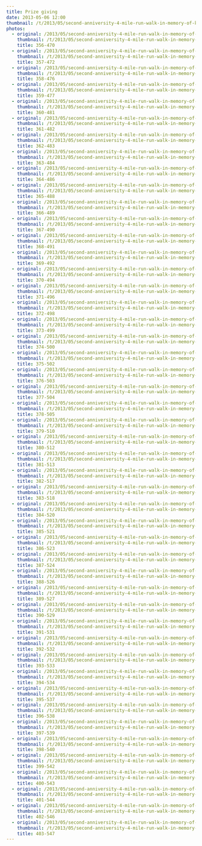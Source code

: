```yaml
---
title: Prize giving
date: 2013-05-06 12:00
thumbnail: /t/2013/05/second-anniversity-4-mile-run-walk-in-memory-of-kathleen-dolan/prize-giving/356-470.jpg
photos:
  - original: /2013/05/second-anniversity-4-mile-run-walk-in-memory-of-kathleen-dolan/prize-giving/356-470.jpg
    thumbnail: /t/2013/05/second-anniversity-4-mile-run-walk-in-memory-of-kathleen-dolan/prize-giving/356-470.jpg
    title: 356-470
  - original: /2013/05/second-anniversity-4-mile-run-walk-in-memory-of-kathleen-dolan/prize-giving/357-472.jpg
    thumbnail: /t/2013/05/second-anniversity-4-mile-run-walk-in-memory-of-kathleen-dolan/prize-giving/357-472.jpg
    title: 357-472
  - original: /2013/05/second-anniversity-4-mile-run-walk-in-memory-of-kathleen-dolan/prize-giving/358-476.jpg
    thumbnail: /t/2013/05/second-anniversity-4-mile-run-walk-in-memory-of-kathleen-dolan/prize-giving/358-476.jpg
    title: 358-476
  - original: /2013/05/second-anniversity-4-mile-run-walk-in-memory-of-kathleen-dolan/prize-giving/359-477.jpg
    thumbnail: /t/2013/05/second-anniversity-4-mile-run-walk-in-memory-of-kathleen-dolan/prize-giving/359-477.jpg
    title: 359-477
  - original: /2013/05/second-anniversity-4-mile-run-walk-in-memory-of-kathleen-dolan/prize-giving/360-481.jpg
    thumbnail: /t/2013/05/second-anniversity-4-mile-run-walk-in-memory-of-kathleen-dolan/prize-giving/360-481.jpg
    title: 360-481
  - original: /2013/05/second-anniversity-4-mile-run-walk-in-memory-of-kathleen-dolan/prize-giving/361-482.jpg
    thumbnail: /t/2013/05/second-anniversity-4-mile-run-walk-in-memory-of-kathleen-dolan/prize-giving/361-482.jpg
    title: 361-482
  - original: /2013/05/second-anniversity-4-mile-run-walk-in-memory-of-kathleen-dolan/prize-giving/362-483.jpg
    thumbnail: /t/2013/05/second-anniversity-4-mile-run-walk-in-memory-of-kathleen-dolan/prize-giving/362-483.jpg
    title: 362-483
  - original: /2013/05/second-anniversity-4-mile-run-walk-in-memory-of-kathleen-dolan/prize-giving/363-484.jpg
    thumbnail: /t/2013/05/second-anniversity-4-mile-run-walk-in-memory-of-kathleen-dolan/prize-giving/363-484.jpg
    title: 363-484
  - original: /2013/05/second-anniversity-4-mile-run-walk-in-memory-of-kathleen-dolan/prize-giving/364-486.jpg
    thumbnail: /t/2013/05/second-anniversity-4-mile-run-walk-in-memory-of-kathleen-dolan/prize-giving/364-486.jpg
    title: 364-486
  - original: /2013/05/second-anniversity-4-mile-run-walk-in-memory-of-kathleen-dolan/prize-giving/365-488.jpg
    thumbnail: /t/2013/05/second-anniversity-4-mile-run-walk-in-memory-of-kathleen-dolan/prize-giving/365-488.jpg
    title: 365-488
  - original: /2013/05/second-anniversity-4-mile-run-walk-in-memory-of-kathleen-dolan/prize-giving/366-489.jpg
    thumbnail: /t/2013/05/second-anniversity-4-mile-run-walk-in-memory-of-kathleen-dolan/prize-giving/366-489.jpg
    title: 366-489
  - original: /2013/05/second-anniversity-4-mile-run-walk-in-memory-of-kathleen-dolan/prize-giving/367-490.jpg
    thumbnail: /t/2013/05/second-anniversity-4-mile-run-walk-in-memory-of-kathleen-dolan/prize-giving/367-490.jpg
    title: 367-490
  - original: /2013/05/second-anniversity-4-mile-run-walk-in-memory-of-kathleen-dolan/prize-giving/368-491.jpg
    thumbnail: /t/2013/05/second-anniversity-4-mile-run-walk-in-memory-of-kathleen-dolan/prize-giving/368-491.jpg
    title: 368-491
  - original: /2013/05/second-anniversity-4-mile-run-walk-in-memory-of-kathleen-dolan/prize-giving/369-492.jpg
    thumbnail: /t/2013/05/second-anniversity-4-mile-run-walk-in-memory-of-kathleen-dolan/prize-giving/369-492.jpg
    title: 369-492
  - original: /2013/05/second-anniversity-4-mile-run-walk-in-memory-of-kathleen-dolan/prize-giving/370-494.jpg
    thumbnail: /t/2013/05/second-anniversity-4-mile-run-walk-in-memory-of-kathleen-dolan/prize-giving/370-494.jpg
    title: 370-494
  - original: /2013/05/second-anniversity-4-mile-run-walk-in-memory-of-kathleen-dolan/prize-giving/371-496.jpg
    thumbnail: /t/2013/05/second-anniversity-4-mile-run-walk-in-memory-of-kathleen-dolan/prize-giving/371-496.jpg
    title: 371-496
  - original: /2013/05/second-anniversity-4-mile-run-walk-in-memory-of-kathleen-dolan/prize-giving/372-498.jpg
    thumbnail: /t/2013/05/second-anniversity-4-mile-run-walk-in-memory-of-kathleen-dolan/prize-giving/372-498.jpg
    title: 372-498
  - original: /2013/05/second-anniversity-4-mile-run-walk-in-memory-of-kathleen-dolan/prize-giving/373-499.jpg
    thumbnail: /t/2013/05/second-anniversity-4-mile-run-walk-in-memory-of-kathleen-dolan/prize-giving/373-499.jpg
    title: 373-499
  - original: /2013/05/second-anniversity-4-mile-run-walk-in-memory-of-kathleen-dolan/prize-giving/374-500.jpg
    thumbnail: /t/2013/05/second-anniversity-4-mile-run-walk-in-memory-of-kathleen-dolan/prize-giving/374-500.jpg
    title: 374-500
  - original: /2013/05/second-anniversity-4-mile-run-walk-in-memory-of-kathleen-dolan/prize-giving/375-502.jpg
    thumbnail: /t/2013/05/second-anniversity-4-mile-run-walk-in-memory-of-kathleen-dolan/prize-giving/375-502.jpg
    title: 375-502
  - original: /2013/05/second-anniversity-4-mile-run-walk-in-memory-of-kathleen-dolan/prize-giving/376-503.jpg
    thumbnail: /t/2013/05/second-anniversity-4-mile-run-walk-in-memory-of-kathleen-dolan/prize-giving/376-503.jpg
    title: 376-503
  - original: /2013/05/second-anniversity-4-mile-run-walk-in-memory-of-kathleen-dolan/prize-giving/377-504.jpg
    thumbnail: /t/2013/05/second-anniversity-4-mile-run-walk-in-memory-of-kathleen-dolan/prize-giving/377-504.jpg
    title: 377-504
  - original: /2013/05/second-anniversity-4-mile-run-walk-in-memory-of-kathleen-dolan/prize-giving/378-505.jpg
    thumbnail: /t/2013/05/second-anniversity-4-mile-run-walk-in-memory-of-kathleen-dolan/prize-giving/378-505.jpg
    title: 378-505
  - original: /2013/05/second-anniversity-4-mile-run-walk-in-memory-of-kathleen-dolan/prize-giving/379-510.jpg
    thumbnail: /t/2013/05/second-anniversity-4-mile-run-walk-in-memory-of-kathleen-dolan/prize-giving/379-510.jpg
    title: 379-510
  - original: /2013/05/second-anniversity-4-mile-run-walk-in-memory-of-kathleen-dolan/prize-giving/380-512.jpg
    thumbnail: /t/2013/05/second-anniversity-4-mile-run-walk-in-memory-of-kathleen-dolan/prize-giving/380-512.jpg
    title: 380-512
  - original: /2013/05/second-anniversity-4-mile-run-walk-in-memory-of-kathleen-dolan/prize-giving/381-513.jpg
    thumbnail: /t/2013/05/second-anniversity-4-mile-run-walk-in-memory-of-kathleen-dolan/prize-giving/381-513.jpg
    title: 381-513
  - original: /2013/05/second-anniversity-4-mile-run-walk-in-memory-of-kathleen-dolan/prize-giving/382-517.jpg
    thumbnail: /t/2013/05/second-anniversity-4-mile-run-walk-in-memory-of-kathleen-dolan/prize-giving/382-517.jpg
    title: 382-517
  - original: /2013/05/second-anniversity-4-mile-run-walk-in-memory-of-kathleen-dolan/prize-giving/383-518.jpg
    thumbnail: /t/2013/05/second-anniversity-4-mile-run-walk-in-memory-of-kathleen-dolan/prize-giving/383-518.jpg
    title: 383-518
  - original: /2013/05/second-anniversity-4-mile-run-walk-in-memory-of-kathleen-dolan/prize-giving/384-520.jpg
    thumbnail: /t/2013/05/second-anniversity-4-mile-run-walk-in-memory-of-kathleen-dolan/prize-giving/384-520.jpg
    title: 384-520
  - original: /2013/05/second-anniversity-4-mile-run-walk-in-memory-of-kathleen-dolan/prize-giving/385-521.jpg
    thumbnail: /t/2013/05/second-anniversity-4-mile-run-walk-in-memory-of-kathleen-dolan/prize-giving/385-521.jpg
    title: 385-521
  - original: /2013/05/second-anniversity-4-mile-run-walk-in-memory-of-kathleen-dolan/prize-giving/386-523.jpg
    thumbnail: /t/2013/05/second-anniversity-4-mile-run-walk-in-memory-of-kathleen-dolan/prize-giving/386-523.jpg
    title: 386-523
  - original: /2013/05/second-anniversity-4-mile-run-walk-in-memory-of-kathleen-dolan/prize-giving/387-524.jpg
    thumbnail: /t/2013/05/second-anniversity-4-mile-run-walk-in-memory-of-kathleen-dolan/prize-giving/387-524.jpg
    title: 387-524
  - original: /2013/05/second-anniversity-4-mile-run-walk-in-memory-of-kathleen-dolan/prize-giving/388-526.jpg
    thumbnail: /t/2013/05/second-anniversity-4-mile-run-walk-in-memory-of-kathleen-dolan/prize-giving/388-526.jpg
    title: 388-526
  - original: /2013/05/second-anniversity-4-mile-run-walk-in-memory-of-kathleen-dolan/prize-giving/389-527.jpg
    thumbnail: /t/2013/05/second-anniversity-4-mile-run-walk-in-memory-of-kathleen-dolan/prize-giving/389-527.jpg
    title: 389-527
  - original: /2013/05/second-anniversity-4-mile-run-walk-in-memory-of-kathleen-dolan/prize-giving/390-529.jpg
    thumbnail: /t/2013/05/second-anniversity-4-mile-run-walk-in-memory-of-kathleen-dolan/prize-giving/390-529.jpg
    title: 390-529
  - original: /2013/05/second-anniversity-4-mile-run-walk-in-memory-of-kathleen-dolan/prize-giving/391-531.jpg
    thumbnail: /t/2013/05/second-anniversity-4-mile-run-walk-in-memory-of-kathleen-dolan/prize-giving/391-531.jpg
    title: 391-531
  - original: /2013/05/second-anniversity-4-mile-run-walk-in-memory-of-kathleen-dolan/prize-giving/392-532.jpg
    thumbnail: /t/2013/05/second-anniversity-4-mile-run-walk-in-memory-of-kathleen-dolan/prize-giving/392-532.jpg
    title: 392-532
  - original: /2013/05/second-anniversity-4-mile-run-walk-in-memory-of-kathleen-dolan/prize-giving/393-533.jpg
    thumbnail: /t/2013/05/second-anniversity-4-mile-run-walk-in-memory-of-kathleen-dolan/prize-giving/393-533.jpg
    title: 393-533
  - original: /2013/05/second-anniversity-4-mile-run-walk-in-memory-of-kathleen-dolan/prize-giving/394-534.jpg
    thumbnail: /t/2013/05/second-anniversity-4-mile-run-walk-in-memory-of-kathleen-dolan/prize-giving/394-534.jpg
    title: 394-534
  - original: /2013/05/second-anniversity-4-mile-run-walk-in-memory-of-kathleen-dolan/prize-giving/395-537.jpg
    thumbnail: /t/2013/05/second-anniversity-4-mile-run-walk-in-memory-of-kathleen-dolan/prize-giving/395-537.jpg
    title: 395-537
  - original: /2013/05/second-anniversity-4-mile-run-walk-in-memory-of-kathleen-dolan/prize-giving/396-538.jpg
    thumbnail: /t/2013/05/second-anniversity-4-mile-run-walk-in-memory-of-kathleen-dolan/prize-giving/396-538.jpg
    title: 396-538
  - original: /2013/05/second-anniversity-4-mile-run-walk-in-memory-of-kathleen-dolan/prize-giving/397-539.jpg
    thumbnail: /t/2013/05/second-anniversity-4-mile-run-walk-in-memory-of-kathleen-dolan/prize-giving/397-539.jpg
    title: 397-539
  - original: /2013/05/second-anniversity-4-mile-run-walk-in-memory-of-kathleen-dolan/prize-giving/398-540.jpg
    thumbnail: /t/2013/05/second-anniversity-4-mile-run-walk-in-memory-of-kathleen-dolan/prize-giving/398-540.jpg
    title: 398-540
  - original: /2013/05/second-anniversity-4-mile-run-walk-in-memory-of-kathleen-dolan/prize-giving/399-542.jpg
    thumbnail: /t/2013/05/second-anniversity-4-mile-run-walk-in-memory-of-kathleen-dolan/prize-giving/399-542.jpg
    title: 399-542
  - original: /2013/05/second-anniversity-4-mile-run-walk-in-memory-of-kathleen-dolan/prize-giving/400-543.jpg
    thumbnail: /t/2013/05/second-anniversity-4-mile-run-walk-in-memory-of-kathleen-dolan/prize-giving/400-543.jpg
    title: 400-543
  - original: /2013/05/second-anniversity-4-mile-run-walk-in-memory-of-kathleen-dolan/prize-giving/401-544.jpg
    thumbnail: /t/2013/05/second-anniversity-4-mile-run-walk-in-memory-of-kathleen-dolan/prize-giving/401-544.jpg
    title: 401-544
  - original: /2013/05/second-anniversity-4-mile-run-walk-in-memory-of-kathleen-dolan/prize-giving/402-546.jpg
    thumbnail: /t/2013/05/second-anniversity-4-mile-run-walk-in-memory-of-kathleen-dolan/prize-giving/402-546.jpg
    title: 402-546
  - original: /2013/05/second-anniversity-4-mile-run-walk-in-memory-of-kathleen-dolan/prize-giving/403-547.jpg
    thumbnail: /t/2013/05/second-anniversity-4-mile-run-walk-in-memory-of-kathleen-dolan/prize-giving/403-547.jpg
    title: 403-547
---
```

